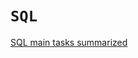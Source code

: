 # ```SQL```

[SQL main tasks summarized](https://towardsdatascience.com/sql-practical-details-cheat-sheet-for-data-analysis-f98406a71a09)
